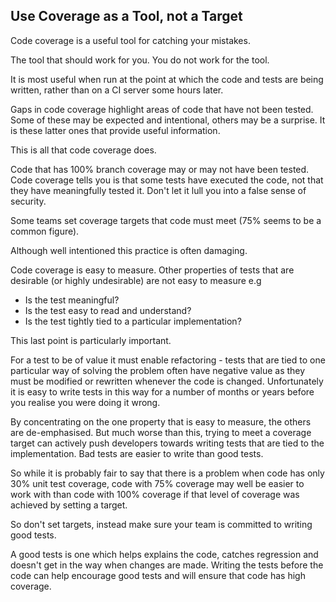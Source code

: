 ## Use Coverage as a Tool, not a Target

Code coverage is a useful tool for catching your mistakes. 

The tool that should work for you. You do not work for the tool.

It is most useful when run at the point at which the code and tests are being written, rather than on a CI server some hours later.

Gaps in code coverage highlight areas of code that have not been tested. Some of these may be expected and intentional, others may be a surprise. It is these latter ones that provide useful information.

This is all that code coverage does.

Code that has 100% branch coverage may or may not have been tested. Code coverage tells you is that some tests have executed the code, not that they have meaningfully tested it. Don't let it lull you into a false sense of security.

Some teams set coverage targets that code must meet (75% seems to be a common figure). 

Although well intentioned this practice is often damaging.

Code coverage is easy to measure. Other properties of tests that are desirable (or highly undesirable) are not easy to measure e.g

* Is the test meaningful?
* Is the test easy to read and understand?
* Is the test tightly tied to a particular implementation?

This last point is particularly important.

For a test to be of value it must enable refactoring - tests that are tied to one particular way of solving the problem often have negative value as they must be modified or rewritten whenever the code is changed. Unfortunately it is easy to write tests in this way for a number of months or years before you realise you were doing it wrong.

By concentrating on the one property that is easy to measure, the others are de-emphasised. But much worse than this, trying to meet a coverage target can actively push developers towards writing tests that are tied to the implementation. Bad tests are easier to write than good tests.

So while it is probably fair to say that there is a problem when code has only 30% unit test coverage, code with 75% coverage may well be easier to work with than code with 100% coverage if that level of coverage was achieved by setting a target.

So don't set targets, instead make sure your team is committed to writing good tests. 

A good tests is one which helps explains the code, catches regression and doesn't get in the way when changes are made. Writing the tests before the code can help encourage good tests and will ensure that code has high coverage.
